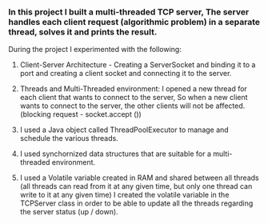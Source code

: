 ### In this project I built a multi-threaded TCP server, The server handles each client request (algorithmic problem) in a separate thread, solves it and prints the result.

During the project I experimented with the following:

1. Client-Server Architecture - Creating a ServerSocket and binding it to a port and creating a client socket and connecting it to the server. 

2. Threads and Multi-Threaded environment: I opened a new thread for each client that wants to connect to the server, So when a new client wants to connect to the server,
                                           the other clients will not be affected. (blocking request - socket.accept ())
                                           
3. I used a Java object called ThreadPoolExecutor to manage and schedule the various threads.

4. I used synchornized data structures that are suitable for a multi-threaded environment.

5. I used a Volatile variable created in RAM and shared between all threads (all threads can read from it at any given time, but only one thread can write to it at any given time)
   I created the volatile variable in the TCPServer class in order to be able to update all the threads regarding the server status (up / down).
